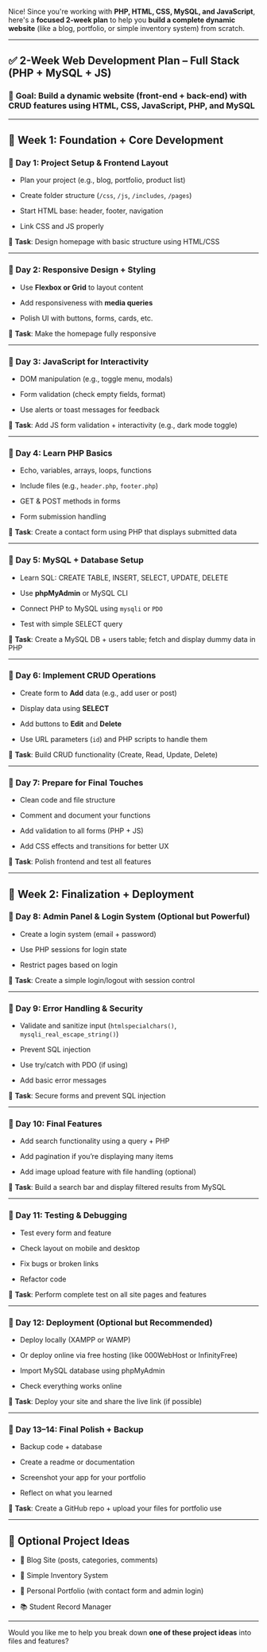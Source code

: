 Nice! Since you're working with **PHP, HTML, CSS, MySQL, and JavaScript**, here's a **focused 2-week plan** to help you **build a complete dynamic website** (like a blog, portfolio, or simple inventory system) from scratch.

---

## ✅ **2-Week Web Development Plan – Full Stack (PHP + MySQL + JS)**

### 🧠 **Goal**: Build a dynamic website (front-end + back-end) with CRUD features using **HTML, CSS, JavaScript, PHP, and MySQL**

---

## 🔹 **Week 1: Foundation + Core Development**

### **📅 Day 1: Project Setup & Frontend Layout**

- Plan your project (e.g., blog, portfolio, product list)
    
- Create folder structure (`/css`, `/js`, `/includes`, `/pages`)
    
- Start HTML base: header, footer, navigation
    
- Link CSS and JS properly
    

📌 **Task**: Design homepage with basic structure using HTML/CSS

---

### **📅 Day 2: Responsive Design + Styling**

- Use **Flexbox or Grid** to layout content
    
- Add responsiveness with **media queries**
    
- Polish UI with buttons, forms, cards, etc.
    

📌 **Task**: Make the homepage fully responsive

---

### **📅 Day 3: JavaScript for Interactivity**

- DOM manipulation (e.g., toggle menu, modals)
    
- Form validation (check empty fields, format)
    
- Use alerts or toast messages for feedback
    

📌 **Task**: Add JS form validation + interactivity (e.g., dark mode toggle)

---

### **📅 Day 4: Learn PHP Basics**

- Echo, variables, arrays, loops, functions
    
- Include files (e.g., `header.php`, `footer.php`)
    
- GET & POST methods in forms
    
- Form submission handling
    

📌 **Task**: Create a contact form using PHP that displays submitted data

---

### **📅 Day 5: MySQL + Database Setup**

- Learn SQL: CREATE TABLE, INSERT, SELECT, UPDATE, DELETE
    
- Use **phpMyAdmin** or MySQL CLI
    
- Connect PHP to MySQL using `mysqli` or `PDO`
    
- Test with simple SELECT query
    

📌 **Task**: Create a MySQL DB + users table; fetch and display dummy data in PHP

---

### **📅 Day 6: Implement CRUD Operations**

- Create form to **Add** data (e.g., add user or post)
    
- Display data using **SELECT**
    
- Add buttons to **Edit** and **Delete**
    
- Use URL parameters (`id`) and PHP scripts to handle them
    

📌 **Task**: Build CRUD functionality (Create, Read, Update, Delete)

---

### **📅 Day 7: Prepare for Final Touches**

- Clean code and file structure
    
- Comment and document your functions
    
- Add validation to all forms (PHP + JS)
    
- Add CSS effects and transitions for better UX
    

📌 **Task**: Polish frontend and test all features

---

## 🔹 **Week 2: Finalization + Deployment**

### **📅 Day 8: Admin Panel & Login System (Optional but Powerful)**

- Create a login system (email + password)
    
- Use PHP sessions for login state
    
- Restrict pages based on login
    

📌 **Task**: Create a simple login/logout with session control

---

### **📅 Day 9: Error Handling & Security**

- Validate and sanitize input (`htmlspecialchars()`, `mysqli_real_escape_string()`)
    
- Prevent SQL injection
    
- Use try/catch with PDO (if using)
    
- Add basic error messages
    

📌 **Task**: Secure forms and prevent SQL injection

---

### **📅 Day 10: Final Features**

- Add search functionality using a query + PHP
    
- Add pagination if you’re displaying many items
    
- Add image upload feature with file handling (optional)
    

📌 **Task**: Build a search bar and display filtered results from MySQL

---

### **📅 Day 11: Testing & Debugging**

- Test every form and feature
    
- Check layout on mobile and desktop
    
- Fix bugs or broken links
    
- Refactor code
    

📌 **Task**: Perform complete test on all site pages and features

---

### **📅 Day 12: Deployment (Optional but Recommended)**

- Deploy locally (XAMPP or WAMP)
    
- Or deploy online via free hosting (like 000WebHost or InfinityFree)
    
- Import MySQL database using phpMyAdmin
    
- Check everything works online
    

📌 **Task**: Deploy your site and share the live link (if possible)

---

### **📅 Day 13–14: Final Polish + Backup**

- Backup code + database
    
- Create a readme or documentation
    
- Screenshot your app for your portfolio
    
- Reflect on what you learned
    

📌 **Task**: Create a GitHub repo + upload your files for portfolio use

---

## 🚀 **Optional Project Ideas**

- 📝 Blog Site (posts, categories, comments)
    
- 🛒 Simple Inventory System
    
- 📇 Personal Portfolio (with contact form and admin login)
    
- 📚 Student Record Manager
    

---

Would you like me to help you break down **one of these project ideas** into files and features?